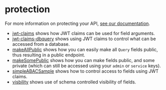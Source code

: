 # protection

For more information on protecting your API, [see our documentation](https://www.ibm.com/docs/en/api-connect/ace/saas?topic=endpoints-using-jwt-based-access-control).

- [jwt-claims](jwt-claims) shows how JWT claims can be used for field arguments.
- [jwt-claims-dbquery](jwt-claims-dbquery) shows using JWT claims to control what can be accessed from a database.
- [makeAllPublic](makeAllPublic) shows how you can easily make all `Query` fields public, thus resulting in a public endpoint.
- [makeSomePublic](makeSomePublic) shows how you can make fields public, and some private (which can still be accessed using your `admin` or `service` keys).
- [simpleABACSample](simpleABACSample) shows how to control access to fields using JWT claims.
- [visbility](visibility) shows use of schema controlled visibility of fields.
